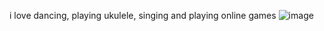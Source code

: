 i love dancing, playing ukulele, singing and playing online games 
![image](https://github.com/user-attachments/assets/01401677-2e71-4141-b7ef-a87287c7bfae)
